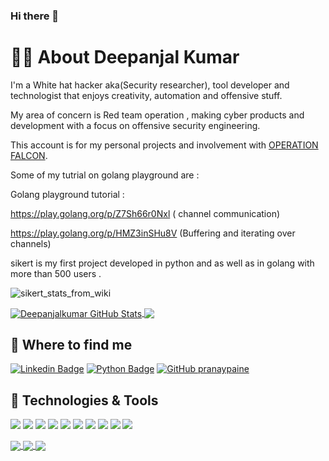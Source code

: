 ### Hi there 👋
# 👨‍💻 About Deepanjal Kumar

I'm a White hat hacker aka(Security researcher), tool developer and technologist that enjoys creativity, automation and offensive stuff.

My area of concern is Red team operation , making cyber products and development with a focus on offensive security engineering.

This account is for my personal projects and involvement with [OPERATION FALCON](https://github.com/operationfalcon).

Some of my tutrial on golang playground are :

Golang playground tutorial :

https://play.golang.org/p/Z7Sh66r0Nxl ( channel communication)

https://play.golang.org/p/HMZ3inSHu8V (Buffering and iterating over channels)

sikert is my first project developed in python and as well as in golang with more than 500 users .

![sikert_stats_from_wiki](https://user-images.githubusercontent.com/55708909/123974595-578eb400-d9da-11eb-89ee-f5766b3e07b3.png)


<a href="https://github.com/sponsors/Deepanjalkumar">
  <img align="center" src="https://github-readme-stats.vercel.app/api?username=Deepanjalkumar&show_icons=true&line_height=63&count_private=true&theme=dark" alt="Deepanjalkumar GitHub Stats" />
</a>

<a href="https://github.com/sponsors/Deepanjalkumar">
  <img align="center" src="https://github-readme-stats.vercel.app/api/top-langs/?username=Deepanjalkumar&hide=cmake&langs_count=10&line_height=35&theme=dark" />
</a>



## 🤔 Where to find me

[![Linkedin Badge](https://img.shields.io/badge/-Deepanjal%20kumar-blue?style=flat-square&logo=Linkedin&logoColor=white&link=https://www.linkedin.com/in/deepanjal-21041217b/)](www.linkedin.com/in/deepanjal-21041217b)
[![Python Badge](https://img.shields.io/badge/-Deepanjal%20kumar-blue?style=flat-square&logo=Python&logoColor=white&link=https://pypi.org/user/deepanjal/)](https://pypi.org/user/deepanjal/)
[![GitHub pranaypaine](https://img.shields.io/github/followers/Deepanjalkumar?label=follow&style=social)](https://github.com/Deepanjalkumar)


## 🔧 Technologies & Tools
![](https://img.shields.io/badge/OS-Linux-informational?style=flat&logo=linux&logoColor=white&color=2bbc8a)
![](https://img.shields.io/badge/Editor-IntelliJ_IDEA-informational?style=flat&logo=intellij-idea&logoColor=white&color=2bbc8a)
![](https://img.shields.io/badge/Code-Python-informational?style=flat&logo=python&logoColor=white&color=2bbc8a)
![](https://img.shields.io/badge/Code-JavaScript-informational?style=flat&logo=javascript&logoColor=white&color=2bbc8a)
![](https://img.shields.io/badge/Code-Golang-informational?style=flat&logo=go&logoColor=white&color=2bbc8a)
![](https://img.shields.io/badge/Shell-Bash-informational?style=flat&logo=gnu-bash&logoColor=white&color=2bbc8a)
![](https://img.shields.io/badge/Tools-PostgreSQL-informational?style=flat&logo=postgresql&logoColor=white&color=2bbc8a)
![](https://img.shields.io/badge/Tools-Docker-informational?style=flat&logo=docker&logoColor=white&color=2bbc8a)
![](https://img.shields.io/badge/Tools-Kubernetes-informational?style=flat&logo=kubernetes&logoColor=white&color=2bbc8a)
![](https://img.shields.io/badge/Cloud-Digital_Ocean-informational?style=flat&logo=digitalocean&logoColor=white&color=2bbc8a)
 


<a href="https://github.com/Deepanjalkumar/sikert">
  <img align="center" src="https://github-readme-stats.vercel.app/api/pin/?username=Deepanjalkumar&repo=sikert&title_color=ffffff&text_color=c9cacc&icon_color=2bbc8a&bg_color=1d1f21" />
</a>


<a href="https://github.com/Deepanjalkumar/axtrack">
  <img align="center" src="https://github-readme-stats.vercel.app/api/pin/?username=Deepanjalkumar&repo=axtrack&title_color=ffffff&text_color=c9cacc&icon_color=2bbc8a&bg_color=1d1f21" />
</a>    


<a href="https://github.com/Deepanjalkumar/sectrails">
  <img align="center" src="https://github-readme-stats.vercel.app/api/pin/?username=Deepanjalkumar&repo=sectrails&title_color=ffffff&text_color=c9cacc&icon_color=2bbc8a&bg_color=1d1f21" />
</a>   
